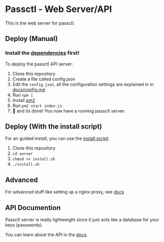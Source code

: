 # Passctl - Web Server/API
This is the web server for passctl.

## Deploy (Manual)
### Install the [dependencies](docs/depens.md) first!
To deploy the passctl API server:
1. Clone this repository
2. Create a file called config.json
3. Edit the `config.json`, all the
configuration settings are explained in 
in [docs/config.md](docs/config.md) 
5. Run `npm i`
6. Install [pm2](https://www.npmjs.com/package/pm2)
7. Run `pm2 start index.js`
8. 🎉 and its done! You now have a 
running passctl server.

## Deploy (With the install script)
For an guided install, you can use the [install script](install.sh):
1. Clone this repository
2. `cd server`
3. `chmod +x install.sh`
4. `./install.sh`

## Advanced
For advanced stuff like setting up a nginx proxy,
see [docs](docs/advanced.md)

## API Documention
Passctl server is really lightweight since it 
just acts like a database for your keys (passwords).

You can learn about the API in the [docs](docs/api.md).



